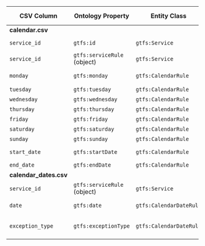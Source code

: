 | CSV Column           | Ontology Property | Entity Class | Rel. Entity Class | Subject Generation    | Join Condition | Datatype | Function Name | Function Output |
| --- | --- | --- | --- | --- | --- | --- | --- | --- |
| **calendar.csv** |  |  |  |  |  |  |  |  |
| `service_id` | `gtfs:id` | `gtfs:Service` | — | `generateServiceURI(service_id)` → `ex:service/{service_id}` | — | `xsd:string` | — | ex\:service/4\_I12 |
| `service_id` | `gtfs:serviceRule` (object) | `gtfs:Service` | `gtfs:CalendarRule` | `generateServiceURI(service_id)` | = on `service_id` | IRI | `generateCalendarRuleURI` | ex\:service/4\_I12/rule |
| `monday` | `gtfs:monday` | `gtfs:CalendarRule` | `skos:Concept (Day)` | `generateCalendarRuleURI(service_id)` | = on `service_id` | IRI | `mapDayAvailability` | 1 → …/day/available  0 → …/day/not-available |
| `tuesday` | `gtfs:tuesday` | `gtfs:CalendarRule` | `skos:Concept (Day)` | ″ | ″ | IRI | `mapDayAvailability` | (same as above) |
| `wednesday` | `gtfs:wednesday` | `gtfs:CalendarRule` | `skos:Concept (Day)` | ″ | ″ | IRI | `mapDayAvailability` | (same) |
| `thursday` | `gtfs:thursday` | `gtfs:CalendarRule` | `skos:Concept (Day)` | ″ | ″ | IRI | `mapDayAvailability` | (same) |
| `friday` | `gtfs:friday` | `gtfs:CalendarRule` | `skos:Concept (Day)` | ″ | ″ | IRI | `mapDayAvailability` | (same) |
| `saturday` | `gtfs:saturday` | `gtfs:CalendarRule` | `skos:Concept (Day)` | ″ | ″ | IRI | `mapDayAvailability` | (same) |
| `sunday` | `gtfs:sunday` | `gtfs:CalendarRule` | `skos:Concept (Day)` | ″ | ″ | IRI | `mapDayAvailability` | (same) |
| `start_date` | `gtfs:startDate` | `gtfs:CalendarRule` | — | `generateCalendarRuleURI(service_id)` | = on `service_id` | `xsd:date` | — | “2017-06-29”^^xsd\:date |
| `end_date` | `gtfs:endDate` | `gtfs:CalendarRule` | — | ″ | ″ | `xsd:date` | — | “2018-06-29”^^xsd\:date |
| **calendar\_dates.csv** |  |  |  |  |  |  |  |  |
| `service_id` | `gtfs:serviceRule` (object) | `gtfs:Service` | `gtfs:CalendarDateRule` | `generateServiceURI(service_id)` | = on `service_id` | IRI | `generateCalendarDateRuleURI` | ex\:service/4\_I12/date/2017-01-06 |
| `date` | `gtfs:date` | `gtfs:CalendarDateRule` | — | `generateCalendarDateRuleURI(service_id,date)` | = on `service_id` | `xsd:date` | — | “2017-01-06”^^xsd\:date |
| `exception_type` | `gtfs:exceptionType` | `gtfs:CalendarDateRule` | `skos:Concept (ExceptionType)` | `generateCalendarDateRuleURI(service_id,date)` | = on `service_id` & `date` | IRI | `mapExceptionType` | 1 → …/exception-type/added  2 → …/exception-type/removed |

